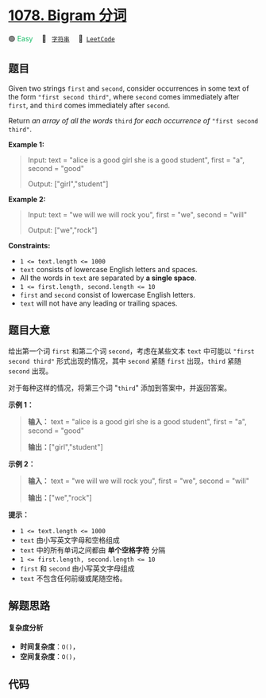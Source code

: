 # [1078. Bigram 分词](https://leetcode.com/problems/occurrences-after-bigram)

🟢 <font color=#15bd66>Easy</font>&emsp; 🔖&ensp; [`字符串`](/tag/string.md)&emsp; 🔗&ensp;[`LeetCode`](https://leetcode.com/problems/occurrences-after-bigram)

## 题目

Given two strings `first` and `second`, consider occurrences in some text of
the form `"first second third"`, where `second` comes immediately after
`first`, and `third` comes immediately after `second`.

Return _an array of all the words_ `third` _for each occurrence of_ `"first
second third"`.



**Example 1:**

> Input: text = "alice is a good girl she is a good student", first = "a", second = "good"
> 
> Output: ["girl","student"]

**Example 2:**

> Input: text = "we will we will rock you", first = "we", second = "will"
> 
> Output: ["we","rock"]

**Constraints:**

  * `1 <= text.length <= 1000`
  * `text` consists of lowercase English letters and spaces.
  * All the words in `text` are separated by **a single space**.
  * `1 <= first.length, second.length <= 10`
  * `first` and `second` consist of lowercase English letters.
  * `text` will not have any leading or trailing spaces.


## 题目大意

给出第一个词 `first` 和第二个词 `second`，考虑在某些文本 `text` 中可能以 `"first second third"`
形式出现的情况，其中 `second` 紧随 `first` 出现，`third` 紧随 `second` 出现。

对于每种这样的情况，将第三个词 "`third`" 添加到答案中，并返回答案。



**示例 1：**

> 
> 
> 
> 
> 
> **输入：** text = "alice is a good girl she is a good student", first = "a", second = "good"
> 
> **输出：**["girl","student"]
> 
> 

**示例 2：**

> 
> 
> 
> 
> 
> **输入：** text = "we will we will rock you", first = "we", second = "will"
> 
> **输出：**["we","rock"]
> 
> 



**提示：**

  * `1 <= text.length <= 1000`
  * `text` 由小写英文字母和空格组成
  * `text` 中的所有单词之间都由 **单个空格字符** 分隔
  * `1 <= first.length, second.length <= 10`
  * `first` 和 `second` 由小写英文字母组成
  * `text` 不包含任何前缀或尾随空格。


## 解题思路

#### 复杂度分析

- **时间复杂度**：`O()`，
- **空间复杂度**：`O()`，

## 代码

```javascript

```